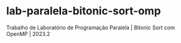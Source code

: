 # lab-paralela-bitonic-sort-omp
Trabalho de Laboratório de Programação Paralela | Bitonic Sort com OpenMP | 2023.2
